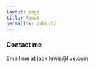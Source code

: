 ```yaml
---
layout: page
title: About
permalink: /about/
---
```



### Contact me
Email me at [jack.lewis@live.com](mailto:jack.lewis@live.com)


